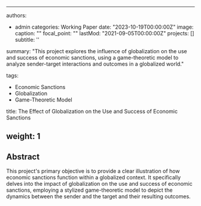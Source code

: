 
---
authors:
- admin
categories: Working Paper
date: "2023-10-19T00:00:00Z"
image:
  caption: ""
  focal_point: ""
lastMod: "2021-09-05T00:00:00Z"
projects: []
subtitle: ''  

summary: "This project explores the influence of globalization on the use and success of economic sanctions, using a game-theoretic model to analyze sender-target interactions and outcomes in a globalized world."

tags:
- Economic Sanctions
- Globalization
- Game-Theoretic Model

title: The Effect of Globalization on the Use and Success of Economic Sanctions

weight: 1
---

## Abstract

This project's primary objective is to provide a clear illustration of how economic sanctions function within a globalized context. It specifically delves into the impact of globalization on the use and success of economic sanctions, employing a stylized game-theoretic model to depict the dynamics between the sender and the target and their resulting outcomes.

